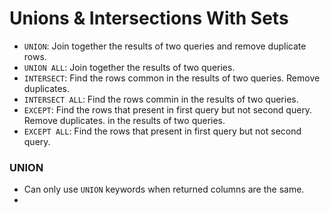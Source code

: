 # Unions & Intersections With Sets

* `UNION`: Join together the results of two queries and remove duplicate rows.
* `UNION ALL`: Join together the results of two queries.
* `INTERSECT`: Find the rows common in the results of two queries. Remove duplicates.
* `INTERSECT ALL`: Find the rows commin in the results of two queries.
* `EXCEPT`: Find the rows that present in first query but not second query. Remove duplicates.
in the results of two queries.
* `EXCEPT ALL`: Find the rows that present in first query but not second query.

### UNION


* Can only use `UNION` keywords when returned columns are the same.
* 